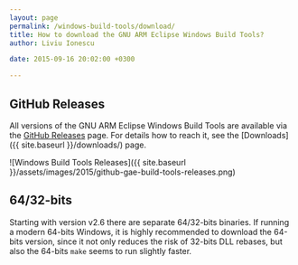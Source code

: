```yaml
---
layout: page
permalink: /windows-build-tools/download/
title: How to download the GNU ARM Eclipse Windows Build Tools?
author: Liviu Ionescu

date: 2015-09-16 20:02:00 +0300

---
```


## GitHub Releases

All versions of the GNU ARM Eclipse Windows Build Tools are available via the [GitHub Releases](https://github.com/gnuarmeclipse/windows-build-tools/releases) page. For details how to reach it, see the [Downloads]({{ site.baseurl }}/downloads/) page.

![Windows Build Tools Releases]({{ site.baseurl }}/assets/images/2015/github-gae-build-tools-releases.png)

## 64/32-bits

Starting with version v2.6 there are separate 64/32-bits binaries. If running a modern 64-bits Windows, it is highly recommended to download the 64-bits version, since it not only reduces the risk of 32-bits DLL rebases, but also the 64-bits `make` seems to run slightly faster.
